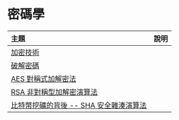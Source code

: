 # 密碼學

| 主題                                  | 說明 |
|:--------------------------------------|:---------------|
| [加密技術](encrypt.html)|            |
| [破解密碼](hack.html)|            |
| [AES 對稱式加解密法](aes.html)|            |
| [RSA 非對稱型加解密演算法](rsa.html)|            |
| [比特幣挖礦的背後 -- SHA 安全雜湊演算法](hashcash.html)|            |